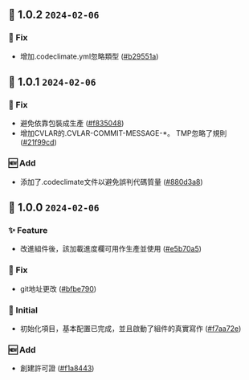 ## 🎉 1.0.2 `2024-02-06`
### 🐛 Fix
- 增加.codeclimate.yml忽略類型 ([#b29551a](https://github.com/kwooshung/files/commit/b29551af41dff9b80e71dfa2340956a936285cc5))

## 🎉 1.0.1 `2024-02-06`
### 🐛 Fix
- 避免依靠包裝成生產 ([#f835048](https://github.com/kwooshung/files/commit/f835048f01d97bd61af4f9c2dbed503be15f0f7e))
- 增加CVLAR的.CVLAR-COMMIT-MESSAGE-*。 TMP忽略了規則 ([#21f99cd](https://github.com/kwooshung/files/commit/21f99cd742a1c747421f3105b9f28759db848ce9))
### 🆕 Add
- 添加了.codeclimate文件以避免誤判代碼質量 ([#880d3a8](https://github.com/kwooshung/files/commit/880d3a813d12d0d0a0792f717319db1f808f4997))

## 🎉 1.0.0 `2024-02-06`
### ✨ Feature
- 改進組件後，該加載進度欄可用作生產並使用 ([#e5b70a5](https://github.com/kwooshung/files/commit/e5b70a5bb4c61964628829dc86628bebe0c00dc5))
### 🐛 Fix
- git地址更改 ([#bfbe790](https://github.com/kwooshung/files/commit/bfbe790f772046e63360912c290c819504c353dd))
### 🍻 Initial
- 初始化項目，基本配置已完成，並且啟動了組件的真實寫作 ([#f7aa72e](https://github.com/kwooshung/files/commit/f7aa72ec18fa74956a55b81367d00f16034fe3f9))
### 🆕 Add
- 創建許可證 ([#f1a8443](https://github.com/kwooshung/files/commit/f1a844357c7101f3ab82716d16610c55e58b0ae1))